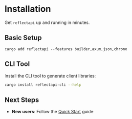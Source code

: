# Installation

Get `reflectapi` up and running in minutes.

## Basic Setup

```shell
cargo add reflectapi --features builder,axum,json,chrono
```

## CLI Tool

Install the CLI tool to generate client libraries:

```bash
cargo install reflectapi-cli --help
```

## Next Steps

- **New users**: Follow the [Quick Start](./quick-start.md) guide
